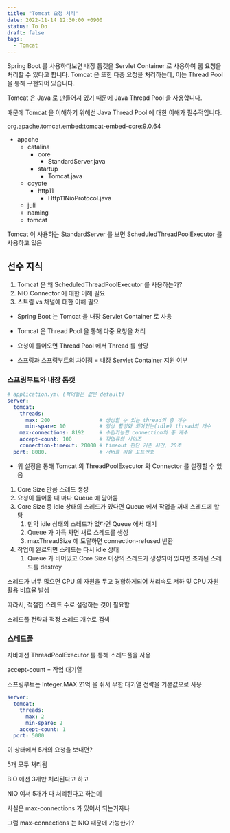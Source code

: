 ```yaml
---
title: "Tomcat 요청 처리"
date: 2022-11-14 12:30:00 +0900
status: To Do
draft: false
tags:
  - Tomcat
---
```

Spring Boot 를 사용하다보면 내장 톰캣을 Servlet Container 로 사용하여 웹 요청을 처리할 수 있다고 합니다. Tomcat 은 또한 다중 요청을 처리하는데, 이는 Thread Pool 을 통해 구현되어 있습니다.

Tomcat 은 Java 로 만들어져 있기 때문에 Java Thread Pool 을 사용합니다.

때문에 Tomcat 을 이해하기 위해선 Java Thread Pool 에 대한 이해가 필수적입니다.

org.apache.tomcat.embed:tomcat-embed-core:9.0.64

- apache
    - catalina
        - core
            - StandardServer.java
        - startup
            - Tomcat.java
    - coyote
        - http11
            - Http11NioProtocol.java
    - juli
    - naming
    - tomcat

Tomcat 이 사용하는 StandardServer 를 보면 ScheduledThreadPoolExecutor 를 사용하고 있음

## 선수 지식
1. Tomcat 은 왜 ScheduledThreadPoolExecutor 를 사용하는가?
2. NIO Connector 에 대한 이해 필요
3. 스트림 vs 채널에 대한 이해 필요

- Spring Boot 는 Tomcat 을 내장 Servlet Container 로 사용
- Tomcat 은 Thread Pool 을 통해 다중 요청을 처리
- 요청이 들어오면 Thread Pool 에서 Thread 를 할당

- 스프링과 스프링부트의 차이점 = 내장 Servlet Container 지원 여부

### 스프링부트와 내장 톰캣

```yaml
# application.yml (적어놓은 값은 default)
server:
  tomcat:
    threads:
      max: 200                # 생성할 수 있는 thread의 총 개수
      min-spare: 10           # 항상 활성화 되어있는(idle) thread의 개수
    max-connections: 8192     # 수립가능한 connection의 총 개수
    accept-count: 100         # 작업큐의 사이즈
    connection-timeout: 20000 # timeout 판단 기준 시간, 20초
  port: 8080.                 # 서버를 띄울 포트번호
```

- 위 설정을 통해 Tomcat 의 ThreadPoolExecutor 와 Connector 를 설정할 수 있음

1. Core Size 만큼 스레드 생성
2. 요청이 들어올 때 마다 Queue 에 담아둠
3. Core Size 중 idle 상태의 스레드가 있다면 Queue 에서 작업을 꺼내 스레드에 할당
    1. 만약 idle 상태의 스레드가 없다면 Queue 에서 대기
    2. Queue 가 가득 차면 새로 스레드를 생성
    3. maxThreadSize 에 도달하면 connection-refused 반환
4. 작업이 완료되면 스레드는 다시 idle 상태
    1. Queue 가 비어있고 Core Size 이상의 스레드가 생성되어 있다면 초과된 스레드를 destroy

스레드가 너무 많으면 CPU 의 자원을 두고 경합하게되어 처리속도 저하 및 CPU 자원 활용 비효율 발생

따라서, 적절한 스레드 수로 설정하는 것이 필요함

스레드풀 전략과 적정 스레드 개수로 검색

### 스레드풀

자바에선 ThreadPoolExecutor 를 통해 스레드풀을 사용

accept-count = 작업 대기열

스프링부트는 Integer.MAX 21억 을 줘서 무한 대기열 전략을 기본값으로 사용

```yaml
server:
  tomcat:
    threads:
      max: 2
      min-spare: 2
    accept-count: 1
  port: 5000
```

이 상태에서 5개의 요청을 보내면?

5개 모두 처리됨

BIO 에선 3개만 처리된다고 하고

NIO 여서 5개가 다 처리된다고 하는데

사실은 max-connections 가 있어서 되는거자나

그럼 max-connections 는 NIO 때문에 가능한가?
